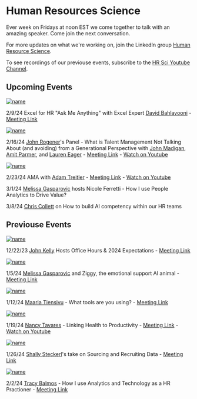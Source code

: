 # Human Resources Science
Ever week on Fridays at noon EST we come together to talk with an amazing speaker.  Come join the next conversation.

For more updates on what we're working on, join the LinkedIn group [Human Resource Science](https://www.linkedin.com/groups/12704693/).

To see recordings of our previouse events, subscribe to the [HR Sci Youtube Channel](https://www.youtube.com/@HRSci/playlists).

## Upcoming Events

[![name](https://media.licdn.com/dms/image/D561EAQFf4PiDi-xUVw/event-background-image-crop_720_1280/0/1705422251656?e=1707508800&v=beta&t=25UiTHhPF9WBZwTYNVFcbLYFX4pnZu-WBAxkgIJu9Kg)]()

2/9/24	Excel for HR "Ask Me Anything" with Excel Expert [David Bahlavooni](https://www.linkedin.com/in/dbahl74/) - [Meeting Link](https://www.linkedin.com/events/excelforhr-askmeanything-withex7153059375610298368/)

[![name](https://media.licdn.com/dms/image/D4D1EAQHWC8lz971H2w/event-background-image-crop_720_1280/0/1706723492965?e=1707508800&v=beta&t=NDZzph_Hhs45DisW3GCH2VkT0-CiylVo9uDQEQd1Y-U)]([https://www.youtube.com/watch?v=XtECuodaehM](https://www.youtube.com/watch?v=Z-ZG3-eMH0Q))

2/16/24	[John Rogener](https://www.linkedin.com/in/john-rogener/)'s Panel - What is Talent Management Not Talking About (and avoiding) from a Generational Perspective with [John Madigan](https://www.linkedin.com/in/executivetalent/), [Amit Parmer](https://www.linkedin.com/in/parmar79/), and [Lauren Eager](https://www.linkedin.com/in/lauren-eager-476b47121/) - [Meeting Link](https://www.linkedin.com/events/thegenerationaldifferencestalen7158517175148806144/comments/) - [Watch on Youtube](https://www.youtube.com/watch?v=Z-ZG3-eMH0Q)

[![name](https://media.licdn.com/dms/image/D561EAQE-iC5CEogENA/event-background-image-crop_720_1280/0/1706892350419?e=1707508800&v=beta&t=_5MSZcPxCGAWB6ElxkXdAiGAopMqLaDwNJ8YtMP_Wro)](https://www.youtube.com/watch?v=BaEQdHvgEEc)

2/23/24	AMA with [Adam Treitler](https://www.linkedin.com/in/adam-treitler-65a2a56b/) - [Meeting Link](https://www.linkedin.com/events/7159225416816152577/comments/) - [Watch on Youtube](https://www.youtube.com/watch?v=BaEQdHvgEEc)

3/1/24	[Melissa Gasparovic](https://www.linkedin.com/in/melissagasparovic/) hosts Nicole Ferretti - How I use People Analytics to Drive Value?

3/8/24	[Chris Collett](https://www.linkedin.com/in/ccollett/) on How to build AI competency within our HR teams


## Previouse Events


[![name](https://media.licdn.com/dms/image/D4E1EAQHp77tHvxsW9A/event-background-image-crop_720_1280/0/1702987883158?e=1707508800&v=beta&t=j3BTclZndZaOn6eKmJRVBLFrxaL7DEhey7TnZkumAjg)]()

12/22/23	[John Kelly](https://www.linkedin.com/in/john-kelly-iv/) Hosts Office Hours & 2024 Expectations - [Meeting Link](https://www.linkedin.com/events/uncovering-embracingandimplemen7141751877708218368/comments/) 


[![name](https://media.licdn.com/dms/image/D561EAQFogTIrz6ZCfQ/event-background-image-crop_720_1280/0/1704234259237?e=1707508800&v=beta&t=vvGSbH-cobPKjcN6X1fXFjGOV7UcKU9NA1SpXWXkPy4)]()

1/5/24	[Melissa Gasparovic](https://www.linkedin.com/in/melissagasparovic/) and Ziggy, the emotional support AI animal - [Meeting Link](https://www.linkedin.com/feed/update/urn:li:activity:7148076574335021056/)


[![name](https://media.licdn.com/dms/image/D4E1EAQH3-8Q57gOGnA/event-background-image-crop_720_1280/0/1704898657982?e=1707508800&v=beta&t=Y-BzXaswqwPuO4bBISQv8j79Ldt9mq4Ft0QhgNlcVKg)]()

1/12/24	[Maaria Tiensivu](https://www.linkedin.com/in/melissagasparovic/) - What tools are you using? - [Meeting Link](https://www.linkedin.com/events/hrtools7150863262438289408/comments/)

[![name](https://media.licdn.com/dms/image/D4D1EAQHTKKGuPr7nyg/event-background-image-crop_720_1280/0/1705073699473?e=1707508800&v=beta&t=NJMmu0IUq5diJI6U1v16Tj-9my_9PQ24cJgXpa5H1hM)](https://www.youtube.com/watch?v=XtECuodaehM)

1/19/24	[Nancy Tavares](https://www.linkedin.com/in/nancytavaressrhrprofessional?miniProfileUrn=urn%3Ali%3Afs_miniProfile%3AACoAAAaHk98BLMpG1Mqos0g929MG_fPspqocifA&lipi=urn%3Ali%3Apage%3Ad_flagship3_search_srp_all%3Bz88E2Mb%2BQyuM2kmHZ5H7Rg%3D%3D) - Linking Health to Productivity - [Meeting Link](https://www.linkedin.com/events/7151597441639723009/about/) - [Watch on Youtube](https://www.youtube.com/watch?v=XtECuodaehM)

[![name](https://media.licdn.com/dms/image/D4E1EAQHH9YqLERD-YQ/event-background-image-crop_720_1280/0/1706019708890?e=1707508800&v=beta&t=nUOorXNdMDQxkuzH-rkl7RCGa39asANvuP3M0--VhX4)]()

1/26/24	[Shally Steckerl](https://www.linkedin.com/in/shally/)'s take on Sourcing and Recruiting Data - [Meeting Link](https://www.linkedin.com/events/hrsciencepresents-shallystecker7155565290683060225/about/)

[![name](https://media.licdn.com/dms/image/D561EAQE0CkR5CN9xjw/event-background-image-crop_720_1280/0/1706495698213?e=1707508800&v=beta&t=Pze3b45Iyph0uU4dnKMygfVeNkJp53Xsk6gE0aJ1UsE)](https://www.linkedin.com/events/hrsci-howtousepeopleanalyticsto7157090846494908417/about/)


2/2/24	[Tracy Balmos](https://www.linkedin.com/in/tracibalmos/) - How I use Analytics and Technology as a HR Practioner - [Meeting Link](https://www.linkedin.com/events/hrsci-howtousepeopleanalyticsto7157090846494908417/about/)

